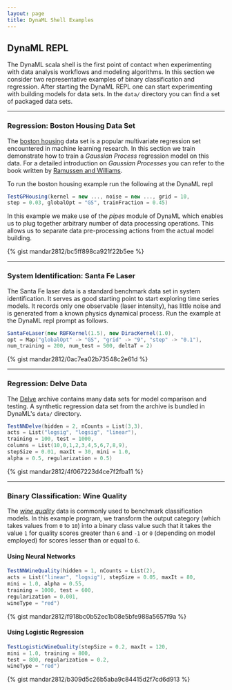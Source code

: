 ```yaml
---
layout: page
title: DynaML Shell Examples
---
```


## DynaML REPL


The DynaML scala shell is the first point of contact when experimenting with data analysis workflows and modeling algorithms. In this section we consider two representative examples of binary classification and regression. After starting the DynaML REPL one can start experimenting with building models for data sets. In the `data/` directory you can find a set of packaged data sets. 

------

### Regression: Boston Housing Data Set

The [boston housing](https://archive.ics.uci.edu/ml/datasets/Housing) data set is a popular multivariate regression set encountered in machine learning research. In this section we train demonstrate how to train a *Gaussian Process* regression model on this data. For a detailed introduction on *Gaussian Processes* you can refer to the book written by [Ramussen and Williams](https://books.google.nl/books/about/Gaussian_Processes_for_Machine_Learning.html?id=vWtwQgAACAAJ&hl=en).

To run the boston housing example run the following at the DynaML repl

```scala
TestGPHousing(kernel = new ..., noise = new ..., grid = 10,
step = 0.03, globalOpt = "GS", trainFraction = 0.45)
```

In this example we make use of the *pipes* module of DynaML which enables us to plug together arbitrary number of data processing operations. This allows us to separate data pre-processing actions from the actual model building.

{% gist mandar2812/bc5ff898ca921f22b5ee %}

------

### System Identification: Santa Fe Laser

The Santa Fe laser data is a standard benchmark data set in system identification. It serves as good starting point to start exploring time series models. It records only one observable (laser intensity), has little noise and is generated from a known physics dynamical process. Run the example at the DynaML repl prompt as follows.

```scala
SantaFeLaser(new RBFKernel(1.5), new DiracKernel(1.0),
opt = Map("globalOpt" -> "GS", "grid" -> "9", "step" -> "0.1"),
num_training = 200, num_test = 500, deltaT = 2)
```

{% gist mandar2812/0ac7ea02b73548c2e61d %}

------

### Regression: Delve Data

The [Delve](http://www.cs.toronto.edu/~delve/data/datasets.html) archive contains many data sets for model comparison and testing. A synthetic regression data set from the archive is bundled in DynaML's `data/` directory.


```scala
TestNNDelve(hidden = 2, nCounts = List(3,3),
acts = List("logsig", "logsig", "linear"),
training = 100, test = 1000,
columns = List(10,0,1,2,3,4,5,6,7,8,9),
stepSize = 0.01, maxIt = 30, mini = 1.0,
alpha = 0.5, regularization = 0.5)
```


{% gist mandar2812/4f067223d4ce7f2fba11 %}

------

### Binary Classification: Wine Quality

The [_wine quality_](https://archive.ics.uci.edu/ml/datasets/Wine+Quality) data is commonly used to benchmark classification models. In this example program, we transform the output category (which takes values from `0` to `10`) into a binary class value such that it takes the value `1` for quality scores greater than `6` and `-1` or `0` (depending on model employed) for scores lesser than or equal to `6`. 


#### Using Neural Networks

```scala
TestNNWineQuality(hidden = 1, nCounts = List(2),
acts = List("linear", "logsig"), stepSize = 0.05, maxIt = 80,
mini = 1.0, alpha = 0.55,
training = 1000, test = 600,
regularization = 0.001,
wineType = "red")
```

{% gist mandar2812/f918bc0b52ec1b08e5bfe988a5657f9a %}


#### Using Logistic Regression

```scala
TestLogisticWineQuality(stepSize = 0.2, maxIt = 120, 
mini = 1.0, training = 800,
test = 800, regularization = 0.2, 
wineType = "red")
```

{% gist mandar2812/b309d5c26b5aba9c84415d2f7cd6d913 %}
